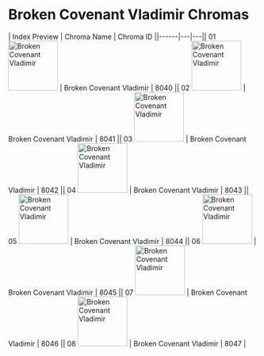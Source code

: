 # Broken Covenant Vladimir Chromas

| Index  Preview | Chroma Name | Chroma ID ||------|---|---|| 01  <img src='https://raw.communitydragon.org/latest/plugins/rcp-be-lol-game-data/global/default/v1/champion-chroma-images/8/8040.png' alt='Broken Covenant Vladimir' width='100'> | Broken Covenant Vladimir | 8040 || 02  <img src='https://raw.communitydragon.org/latest/plugins/rcp-be-lol-game-data/global/default/v1/champion-chroma-images/8/8041.png' alt='Broken Covenant Vladimir' width='100'> | Broken Covenant Vladimir | 8041 || 03  <img src='https://raw.communitydragon.org/latest/plugins/rcp-be-lol-game-data/global/default/v1/champion-chroma-images/8/8042.png' alt='Broken Covenant Vladimir' width='100'> | Broken Covenant Vladimir | 8042 || 04  <img src='https://raw.communitydragon.org/latest/plugins/rcp-be-lol-game-data/global/default/v1/champion-chroma-images/8/8043.png' alt='Broken Covenant Vladimir' width='100'> | Broken Covenant Vladimir | 8043 || 05  <img src='https://raw.communitydragon.org/latest/plugins/rcp-be-lol-game-data/global/default/v1/champion-chroma-images/8/8044.png' alt='Broken Covenant Vladimir' width='100'> | Broken Covenant Vladimir | 8044 || 06  <img src='https://raw.communitydragon.org/latest/plugins/rcp-be-lol-game-data/global/default/v1/champion-chroma-images/8/8045.png' alt='Broken Covenant Vladimir' width='100'> | Broken Covenant Vladimir | 8045 || 07  <img src='https://raw.communitydragon.org/latest/plugins/rcp-be-lol-game-data/global/default/v1/champion-chroma-images/8/8046.png' alt='Broken Covenant Vladimir' width='100'> | Broken Covenant Vladimir | 8046 || 08  <img src='https://raw.communitydragon.org/latest/plugins/rcp-be-lol-game-data/global/default/v1/champion-chroma-images/8/8047.png' alt='Broken Covenant Vladimir' width='100'> | Broken Covenant Vladimir | 8047 |